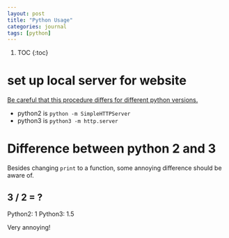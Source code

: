```yaml
---
layout: post
title: "Python Usage"
categories: journal
tags: [python]
---
```


1. TOC
{:toc}

# set up local server for website

[Be careful that this procedure differs for different python versions.](http://qiita.com/higuma/items/b23ca9d96dac49999ab9)

- python2 is `python -m SimpleHTTPServer`
- python3 is `python3 -m http.server`


# Difference between python 2 and 3

Besides changing `print` to a function, some annoying difference should be aware of.
 
 ## 3 / 2 = ?
 
 Python2: 1
 Python3: 1.5
 
 Very annoying!